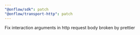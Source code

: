 ```yaml
---
"@onflow/sdk": patch
"@onflow/transport-http": patch
---
```


Fix interaction arguments in http request body broken by prettier

